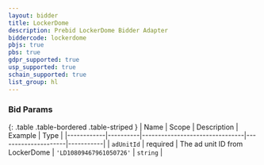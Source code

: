 ```yaml
---
layout: bidder
title: LockerDome
description: Prebid LockerDome Bidder Adapter
biddercode: lockerdome
pbjs: true
pbs: true
gdpr_supported: true
usp_supported: true
schain_supported: true
list_group: hl
---
```




### Bid Params

{: .table .table-bordered .table-striped }
| Name       | Scope    | Description                    | Example             | Type      |
|------------|----------|--------------------------------|---------------------|-----------|
| `adUnitId` | required | The ad unit ID from LockerDome | `'LD10809467961050726'` | `string` |

